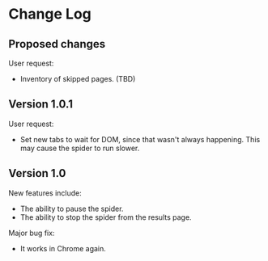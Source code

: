 # Change Log #

## Proposed changes ##
User request:
  * Inventory of skipped pages. (TBD)

## Version 1.0.1 ##
User request:
  * Set new tabs to wait for DOM, since that wasn't always happening. This may cause the spider to run slower.

## Version 1.0 ##
New features include:
  * The ability to pause the spider.
  * The ability to stop the spider from the results page.

Major bug fix:
  * It works in Chrome again.